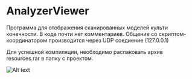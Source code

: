 # AnalyzerViewer

Программа для отображения сканированных моделей культи конечности. В коде почти нет комментариев.
Общение со скриптом-координатором производится через UDP соедиение (127.0.0.1)

Для успешной компиляции, необходимо распаковать архив resources.rar в папку с проектом.

![Alt text](https://i.ibb.co/1bKGcWb/image.png)
